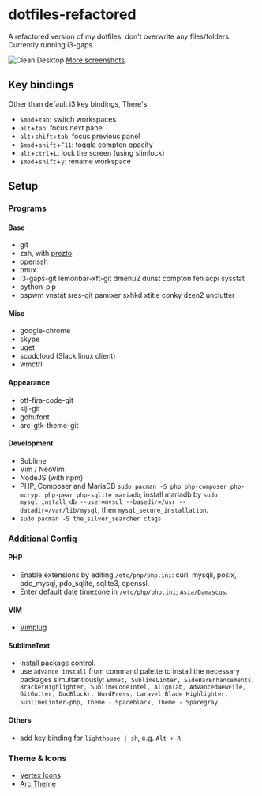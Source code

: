 # dotfiles-refactored

A refactored version of my dotfiles, don't overwrite any files/folders. Currently running i3-gaps.

![Clean Desktop](https://i.imgur.com/IN9AcJ5.png)
[More screenshots](https://imgur.com/gallery/eqG9N/).

## Key bindings

Other than default i3 key bindings, There's:

- `$mod`+`tab`: switch workspaces
- `alt`+`tab`: focus next panel
- `alt`+`shift`+`tab`: focus previous panel
- `$mod`+`shift`+`F11`: toggle compton opacity
- `alt`+`ctrl`+`L`: lock the screen (using slimlock)
- `$mod`+`shift`+`y`: rename workspace

## Setup

### Programs

#### Base

- git
- zsh, with [prezto](https://github.com/sorin-ionescu/prezto).
- openssh
- tmux
- i3-gaps-git lemonbar-xft-git dmenu2 dunst compton feh acpi sysstat
- python-pip
- bspwm vnstat sres-git pamixer sxhkd xtitle conky dzen2 unclutter

#### Misc
- google-chrome
- skype
- uget
- scudcloud (Slack linux client)
- wmctrl

#### Appearance
- otf-fira-code-git
- siji-git
- gohufont
- arc-gtk-theme-git

#### Development

- Sublime
- Vim / NeoVim
- NodeJS (with npm)
- PHP, Composer and MariaDB `sudo pacman -S php php-composer php-mcrypt php-pear php-sqlite mariadb`, install mariadb by `sudo mysql_install_db --user=mysql --basedir=/usr --datadir=/var/lib/mysql`, then `mysql_secure_installation`.
- `sudo pacman -S the_silver_searcher ctags`

### Additional Config

#### PHP

- Enable extensions by editing `/etc/php/php.ini`: curl, mysqli, posix, pdo_mysql, pdo_sqlite, sqlite3, openssl.
- Enter default date timezone in `/etc/php/php.ini`; `Asia/Damascus`.

#### VIM
- [Vimplug](https://github.com/junegunn/vim-plug#usage)

#### SublimeText
- install [package control](https://packagecontrol.io/installation).
- use `advance install` from command palette to install the necessary packages simultantiously: `Emmet, SublimeLinter, SideBarEnhancements, BracketHighlighter, SublimeCodeIntel, AlignTab, AdvancedNewFile, GitGutter, DocBlockr, WordPress, Laravel Blade Highlighter, SublimeLinter-php, Theme - Spaceblack, Theme - Spacegray`.

#### Others
- add key binding for `lighthouse | sh`, e.g. `Alt + R`

### Theme & Icons
- [Vertex Icons](https://github.com/horst3180/Vertex-Icons)
- [Arc Theme](https://github.com/horst3180/Arc-theme)


